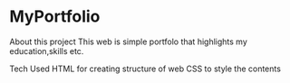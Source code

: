# MyPortfolio
About this project
This web is simple portfolo that highlights my education,skills etc.

Tech Used
HTML for creating structure of web
CSS to style the contents
